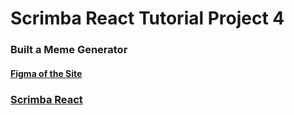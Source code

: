 # Scrimba React Tutorial Project 4

### Built a Meme Generator

#### [Figma of the Site](https://www.figma.com/file/MoLwFPHNHJVrzdFurxHzNV/Meme-Generator)

### [Scrimba React](https://scrimba.com/learn/learnreact)
